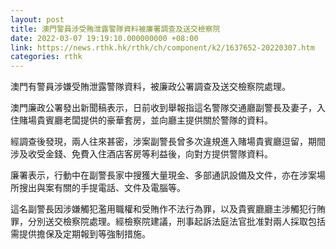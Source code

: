 ```yaml
---
layout: post
title: 澳門警員涉受賄泄露警隊資料被廉署調查及送交檢察院
date: 2022-03-07 19:19:10.000000000 +08:00
link: https://news.rthk.hk/rthk/ch/component/k2/1637652-20220307.htm
categories: rthk
---
```


澳門有警員涉嫌受賄泄露警隊資料，被廉政公署調查及送交檢察院處理。

澳門廉政公署發出新聞稿表示，日前收到舉報指這名警隊交通廳副警長及妻子，入住賭場貴賓廳老闆提供的豪華套房，並向廳主提供關於警隊的資料。

經調查後發現，兩人往來甚密，涉案副警長曾多次違規進入賭場貴賓廳逗留，期間涉及收受金錢、免費入住酒店客房等利益後，向對方提供警隊資料。

廉署表示，行動中在副警長家中搜獲大量現金、多部通訊設備及文件，亦在涉案場所搜出與案有關的手提電話、文件及電腦等。

這名副警長因涉嫌觸犯濫用職權和受賄作不法行為罪，以及貴賓廳廳主涉觸犯行賄罪，分別送交檢察院處理。經檢察院建議，刑事起訴法庭法官批准對兩人採取包括需提供擔保及定期報到等強制措施。
